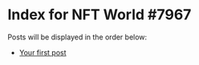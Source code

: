 # Index for NFT World #7967
Posts will be displayed in the order below:

- [Your first post](./001-first.md)

